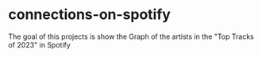 # connections-on-spotify
The goal of this projects is show the Graph of the artists in the "Top Tracks of 2023" in Spotify
